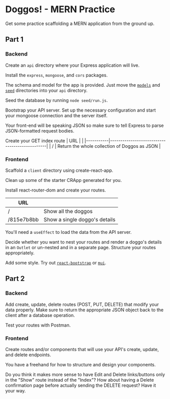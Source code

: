 # Doggos! - MERN Practice

Get some practice scaffolding a MERN application from the ground up.

## Part 1

### Backend
Create an `api` directory where your Express application will live.

Install the `express`, `mongoose`, and `cors` packages.

The schema and model for the app is provided. Just move the [`models`](./models) and [`seed`](./seed) directories into your `api` directory.

Seed the database by running `node seed/run.js`.

Bootstrap your API server. Set up the necessary configuration and start your mongoose connection and the server itself.

Your front-end will be speaking JSON so make sure to tell Express to parse JSON-formatted request bodies.

Create your GET index route
| URL       |                                               |
|-----------|-----------------------------------------------|
| /         | Return the whole collection of Doggos as JSON |


### Frontend
Scaffold a `client` directory using create-react-app.

Clean up some of the starter CRApp generated for you.

Install react-router-dom and create your routes.

| URL        |                               |
|------------|-------------------------------|
| /          | Show all the doggos           |
| /815e7b8bb | Show a single doggo's details |

You'll need a `useEffect` to load the data from the API server.

Decide whether you want to nest your routes and render a doggo's details in an `Outlet` or un-nested and in a separate page. Structure your routes appropriately.

Add some style. Try out [`react-bootstrap`](https://react-bootstrap.github.io/) or [`mui`](https://mui.com/).


## Part 2

### Backend
Add create, update, delete routes (POST, PUT, DELETE) that modify your data properly. Make sure to return the appropriate JSON object back to the client after a database operation.

Test your routes with Postman.

### Frontend
Create routes and/or components that will use your API's create, update, and delete endpoints.

You have a freehand for how to structure and design your components.

Do you think it makes more sense to have Edit and Delete links/buttons only in the "Show" route instead of the "Index"? How about having a Delete confirmation page before actually sending the DELETE request? Have it your way.
